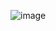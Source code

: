 ![image](https://github.com/rolando1803/Curso-Python-para-Principiantes-Fazt/assets/55965131/ac401257-55ce-42b4-b8d6-b98500158719)
